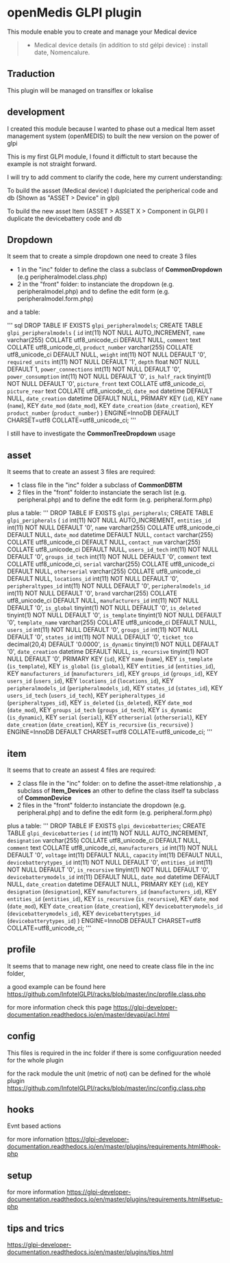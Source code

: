 # openMedis GLPI plugin

This module enable you to create and manage your Medical device
> * Medical device details (in addition to std gélpi device) : install date, Nomencalure.


## Traduction

This plugin will be managed on transiflex or lokalise


## development

I created this module because I wanted to phase out a medical Item asset management system (openMEDIS) to built the new version on the power of glpi

This is my first GLPI module, I found it diffictult to start because the example is not straight forward.

I will try to add comment to clarify the code, here my current understanding:

To build the assset (Medical device) I duplciated the peripherical code and db (Shown as "ASSET > Device" in glpi)

To build the new asset Item (ASSET > ASSET X > Component in GLPI) I duplicate the devicebattery code and db

## Dropdown

It seem that to create a simple dropdown one need to create 3 files
- 1 in the "inc" folder to define the class a subclass of  **CommonDropdown** (e.g peripheralmodel.class.php)
- 2 in the "front" folder: to instanciate the dropdown (e.g. peripheralmodel.php) and to define the edit form (e.g. peripheralmodel.form.php)

and a table:

''' sql
DROP TABLE IF EXISTS `glpi_peripheralmodels`;
CREATE TABLE `glpi_peripheralmodels` (
  `id` int(11) NOT NULL AUTO_INCREMENT,
  `name` varchar(255) COLLATE utf8_unicode_ci DEFAULT NULL,
  `comment` text COLLATE utf8_unicode_ci,
  `product_number` varchar(255) COLLATE utf8_unicode_ci DEFAULT NULL,
  `weight` int(11) NOT NULL DEFAULT '0',
  `required_units` int(11) NOT NULL DEFAULT '1',
  `depth` float NOT NULL DEFAULT 1,
  `power_connections` int(11) NOT NULL DEFAULT '0',
  `power_consumption` int(11) NOT NULL DEFAULT '0',
  `is_half_rack` tinyint(1) NOT NULL DEFAULT '0',
  `picture_front` text COLLATE utf8_unicode_ci,
  `picture_rear` text COLLATE utf8_unicode_ci,
  `date_mod` datetime DEFAULT NULL,
  `date_creation` datetime DEFAULT NULL,
  PRIMARY KEY (`id`),
  KEY `name` (`name`),
  KEY `date_mod` (`date_mod`),
  KEY `date_creation` (`date_creation`),
  KEY `product_number` (`product_number`)
) ENGINE=InnoDB DEFAULT CHARSET=utf8 COLLATE=utf8_unicode_ci;
'''

I still have to investigate the **CommonTreeDropdown** usage

## asset

It seems that to create an assest 3 files are required:
- 1 class file in the "inc" folder a subclass of  **CommonDBTM**
- 2 files in the "front" folder:to instanciate the serach list (e.g. peripheral.php) and to define the edit form (e.g. peripheral.form.php)

plus a table:
'''
DROP TABLE IF EXISTS `glpi_peripherals`;
CREATE TABLE `glpi_peripherals` (
  `id` int(11) NOT NULL AUTO_INCREMENT,
  `entities_id` int(11) NOT NULL DEFAULT '0',
  `name` varchar(255) COLLATE utf8_unicode_ci DEFAULT NULL,
  `date_mod` datetime DEFAULT NULL,
  `contact` varchar(255) COLLATE utf8_unicode_ci DEFAULT NULL,
  `contact_num` varchar(255) COLLATE utf8_unicode_ci DEFAULT NULL,
  `users_id_tech` int(11) NOT NULL DEFAULT '0',
  `groups_id_tech` int(11) NOT NULL DEFAULT '0',
  `comment` text COLLATE utf8_unicode_ci,
  `serial` varchar(255) COLLATE utf8_unicode_ci DEFAULT NULL,
  `otherserial` varchar(255) COLLATE utf8_unicode_ci DEFAULT NULL,
  `locations_id` int(11) NOT NULL DEFAULT '0',
  `peripheraltypes_id` int(11) NOT NULL DEFAULT '0',
  `peripheralmodels_id` int(11) NOT NULL DEFAULT '0',
  `brand` varchar(255) COLLATE utf8_unicode_ci DEFAULT NULL,
  `manufacturers_id` int(11) NOT NULL DEFAULT '0',
  `is_global` tinyint(1) NOT NULL DEFAULT '0',
  `is_deleted` tinyint(1) NOT NULL DEFAULT '0',
  `is_template` tinyint(1) NOT NULL DEFAULT '0',
  `template_name` varchar(255) COLLATE utf8_unicode_ci DEFAULT NULL,
  `users_id` int(11) NOT NULL DEFAULT '0',
  `groups_id` int(11) NOT NULL DEFAULT '0',
  `states_id` int(11) NOT NULL DEFAULT '0',
  `ticket_tco` decimal(20,4) DEFAULT '0.0000',
  `is_dynamic` tinyint(1) NOT NULL DEFAULT '0',
  `date_creation` datetime DEFAULT NULL,
  `is_recursive` tinyint(1) NOT NULL DEFAULT '0',
  PRIMARY KEY (`id`),
  KEY `name` (`name`),
  KEY `is_template` (`is_template`),
  KEY `is_global` (`is_global`),
  KEY `entities_id` (`entities_id`),
  KEY `manufacturers_id` (`manufacturers_id`),
  KEY `groups_id` (`groups_id`),
  KEY `users_id` (`users_id`),
  KEY `locations_id` (`locations_id`),
  KEY `peripheralmodels_id` (`peripheralmodels_id`),
  KEY `states_id` (`states_id`),
  KEY `users_id_tech` (`users_id_tech`),
  KEY `peripheraltypes_id` (`peripheraltypes_id`),
  KEY `is_deleted` (`is_deleted`),
  KEY `date_mod` (`date_mod`),
  KEY `groups_id_tech` (`groups_id_tech`),
  KEY `is_dynamic` (`is_dynamic`),
  KEY `serial` (`serial`),
  KEY `otherserial` (`otherserial`),
  KEY `date_creation` (`date_creation`),
  KEY `is_recursive` (`is_recursive`)
) ENGINE=InnoDB DEFAULT CHARSET=utf8 COLLATE=utf8_unicode_ci;
'''


## item

It seems that to create an assest 4 files are required:
- 2 class file in the "inc" folder: on to define the asset-itme relationship , a subclass of **Item_Devices** an other to define the class itself ta subclass of  **CommonDevice**
- 2 files in the "front" folder:to instanciate the dropdown (e.g. peripheral.php) and to define the edit form (e.g. peripheral.form.php)

plus a table:
'''
DROP TABLE IF EXISTS `glpi_devicebatteries`;
CREATE TABLE `glpi_devicebatteries` (
  `id` int(11) NOT NULL AUTO_INCREMENT,
  `designation` varchar(255) COLLATE utf8_unicode_ci DEFAULT NULL,
  `comment` text COLLATE utf8_unicode_ci,
  `manufacturers_id` int(11) NOT NULL DEFAULT '0',
  `voltage` int(11) DEFAULT NULL,
  `capacity` int(11) DEFAULT NULL,
  `devicebatterytypes_id` int(11) NOT NULL DEFAULT '0',
  `entities_id` int(11) NOT NULL DEFAULT '0',
  `is_recursive` tinyint(1) NOT NULL DEFAULT '0',
  `devicebatterymodels_id` int(11) DEFAULT NULL,
  `date_mod` datetime DEFAULT NULL,
  `date_creation` datetime DEFAULT NULL,
  PRIMARY KEY (`id`),
  KEY `designation` (`designation`),
  KEY `manufacturers_id` (`manufacturers_id`),
  KEY `entities_id` (`entities_id`),
  KEY `is_recursive` (`is_recursive`),
  KEY `date_mod` (`date_mod`),
  KEY `date_creation` (`date_creation`),
  KEY `devicebatterymodels_id` (`devicebatterymodels_id`),
  KEY `devicebatterytypes_id` (`devicebatterytypes_id`)
) ENGINE=InnoDB DEFAULT CHARSET=utf8 COLLATE=utf8_unicode_ci;
'''


## profile

It seems that to manage new right, one need to create class file in the inc folder,

a good example can be found here https://github.com/InfotelGLPI/racks/blob/master/inc/profile.class.php

for more information check this page https://glpi-developer-documentation.readthedocs.io/en/master/devapi/acl.html


## config

This files is required in the inc folder if there is some configuuration needed for the whole plugin

for the rack module the unit (metric of not) can be defined for the wholé plugin https://github.com/InfotelGLPI/racks/blob/master/inc/config.class.php


## hooks

Evnt based actions

for more infornation https://glpi-developer-documentation.readthedocs.io/en/master/plugins/requirements.html#hook-php

## setup

for more information https://glpi-developer-documentation.readthedocs.io/en/master/plugins/requirements.html#setup-php

## tips and trics 

https://glpi-developer-documentation.readthedocs.io/en/master/plugins/tips.html